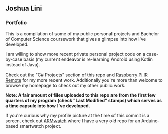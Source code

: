 ## Joshua Lini
### Portfolio
This is a compilation of some of my public personal projects and Bachelor of Computer Science coursework that gives a glimpse into how I've developed. 

I am willing to show more recent private personal project code on a case-by-case basis (my current endeavor is re-learning Android using Kotlin instead of Java).

Check out the "C# Projects" section of this repo and [Raspberry Pi IR Remote](https://github.com/Cybotive/RaspPi-POST-IrRemote) for my more recent work. Additionally you're more than welcome to browse my homepage to check out my other public work.

**Note: A fair amount of files uploaded to this repo are from the first few quarters of my program (check "Last Modified" stamps) which serves as a time capsule into how I've developed.**

If you're curious why my profile picture at the time of this commit is a screen, check out [ARMwatch](https://github.com/Cybotive/ARMwatch) where I have a very old repo for an Arduino-based smartwatch project.
